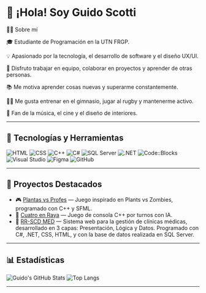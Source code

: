 # 👋 ¡Hola! Soy Guido Scotti

👨‍💻 Sobre mí

🎓 Estudiante de Programación en la UTN FRGP.

💡 Apasionado por la tecnología, el desarrollo de software y el diseño UX/UI.

🤝 Disfruto trabajar en equipo, colaborar en proyectos y aprender de otras personas.

📚 Me motiva aprender cosas nuevas y superarme constantemente.

🏋️‍♂️ Me gusta entrenar en el gimnasio, jugar al rugby y mantenerme activo.

🎵 Fan de la música, el cine y el diseño de interiores.

---

## 🚀 Tecnologías y Herramientas

![HTML](https://img.shields.io/badge/HTML5-E34F26?style=for-the-badge&logo=html5&logoColor=white)
![CSS](https://img.shields.io/badge/CSS3-1572B6?style=for-the-badge&logo=css3&logoColor=white)
![C++](https://img.shields.io/badge/C++-00599C?style=for-the-badge&logo=c%2b%2b&logoColor=white)
![C#](https://img.shields.io/badge/C%23-68217A?style=for-the-badge&logo=c-sharp&logoColor=white)
![SQL Server](https://img.shields.io/badge/SQL%20Server-CC2927?style=for-the-badge&logo=microsoftsqlserver&logoColor=white)
![.NET](https://img.shields.io/badge/.NET-512BD4?style=for-the-badge&logo=dotnet&logoColor=white)
![Code::Blocks](https://img.shields.io/badge/Code::Blocks-000000?style=for-the-badge&logo=data:image/svg+xml;base64,PHN2ZyB3aWR0aD0iMzIiIGhlaWdodD0iMzIiIHZpZXdCb3g9IjAgMCAzMiAzMiIgZmlsbD0ibm9uZSIgeG1sbnM9Imh0dHA6Ly93d3cudzMu/b3JnLzIwMDAvc3ZnIj48L3N2Zz4=&logoColor=white)
![Visual Studio](https://img.shields.io/badge/Visual%20Studio-5C2D91?style=for-the-badge&logo=visualstudio&logoColor=white)
![Figma](https://img.shields.io/badge/Figma-F24E1E?style=for-the-badge&logo=figma&logoColor=white)
![GitHub](https://img.shields.io/badge/GitHub-181717?style=for-the-badge&logo=github&logoColor=white)

---

## 📌 Proyectos Destacados

- 🎮 [Plantas vs Profes](https://github.com/Lolociriaco/PlantasVsProfes) — Juego inspirado en Plants vs Zombies, programado con C++ y SFML.
- 🔁 [Cuatro en Raya](https://github.com/luka-raffo/UTN4EnRaya) — Juego de consola C++ por turnos con IA.
- 🏥 [RR-SCD MED](https://github.com/Lolociriaco/TP_Clinica) — Sistema web para la gestión de clínicas médicas, desarrollado en 3 capas: Presentación, Lógica y Datos. Programado con C#, .NET, CSS, HTML, y con la base de datos realizada en SQL Server.   

---

## 📊 Estadísticas

![Guido's GitHub Stats](https://github-readme-stats.vercel.app/api?username=guido-scotti&show_icons=true&theme=tokyonight)
![Top Langs](https://github-readme-stats.vercel.app/api/top-langs/?username=guido-scotti&layout=compact&theme=tokyonight)


---

